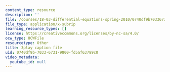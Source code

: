 ```yaml
---
content_type: resource
description: ''
file: /courses/18-03-differential-equations-spring-2010/0740df9b703367319800fd5af63789c0_rZ3-nFV6l8w.srt
file_type: application/x-subrip
learning_resource_types: []
license: https://creativecommons.org/licenses/by-nc-sa/4.0/
ocw_type: OCWFile
resourcetype: Other
title: 3play caption file
uid: 0740df9b-7033-6731-9800-fd5af63789c0
video_metadata:
  youtube_id: null
---
```

